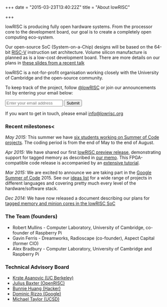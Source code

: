 +++
date = "2015-03-23T13:40:22Z"
title = "About lowRISC"

+++
  

  lowRISC is producing fully open hardware systems. From the processor core
  to the development board, our goal is to create a completely open computing
  eco-system.

  Our open-source SoC (System-on-a-Chip)
  designs will be based on the 64-bit [RISC-V](http://riscv.org/) instruction
  set architecture. Volume silicon manufacture is planned
  as is a low-cost development board. There are more details on our plans in 
    [these slides from a recent 
    talk](https://speakerdeck.com/asb/lowrisc-the-path-to-an-open-source-soc)

  lowRISC is a not-for-profit organisation working closely with the University
  of Cambridge and the open-source community.


To keep track of the project, follow [@lowRISC](https://twitter.com/lowRISC) or join our 
  announcements list by entering your email below:

  <form class="subscribe-form" action="http://subscribe.lowrisc.org/subscribe" method="post">
    <input name="email" type="email" placeholder="Enter your email address" required>
    <button type="submit" class="subscribe-button">Submit</button>
  </form>

If you want to get in touch, please email info@lowrisc.org


### Recent milestones<

*May 2015:* This summer we have [six students working on Summer of Code projects](http://www.lowrisc.org/blog/2015/05/summer-of-code-students-for-lowrisc/). The coding period is from the end of May to the end of August.

*Apr 2015:* We have shared our first [lowRISC preview release](http://www.lowrisc.org/blog/2015/04/lowrisc-tagged-memory-preview-release/), demonstrating support for tagged memory as described in [our memo]("http://www.lowrisc.org/docs/memo-2014-001-tagged-memory-and-minion-cores"/). This FPGA-compatible code release is accompanied by an [extensive tutorial](http://www.lowrisc.org/docs/tutorial/).

*Mar 2015:* We are excited to announce we are taking part in the [Google Summer of Code](https://developers.google.com/open-source/soc/) 2015.  See our [ideas list](http://www.lowrisc.org/docs/gsoc-2015-ideas/) for a wide range of projects in different languages and covering pretty much every level of the hardware/software stack.

*Dec 2014:* We have now released a document describing our plans for [tagged memory and minion cores in the lowRISC SoC](http://www.lowrisc.org/docs/memo-2014-001-tagged-memory-and-minion-cores/)


### The Team (founders)

* Robert Mullins - Computer Laboratory, University of Cambridge, co-founder of Raspberry Pi
* Gavin Ferris - Dreamworks, Radioscape (co-founder), Aspect Capital (former CIO)
* Alex Bradbury - Computer Laboratory, University of Cambridge and Raspberry Pi

### Technical Advisory Board

*   [Krste Asanovic (UC Berkeley)](http://www.eecs.berkeley.edu/~krste/)
*   [Julius Baxter (OpenRISC)](http://juliusbaxter.net)
*   [Bunnie Huang (Hacker)](http://en.wikipedia.org/wiki/Andrew_Huang)
*   [Dominic Rizzo (Google)](http://www.linkedin.com/pub/dominic-rizzo/28/3a6/b35)
*   [Michael Taylor (UCSD)](http://cseweb.ucsd.edu/~mbtaylor/)
